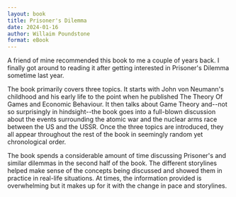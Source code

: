 ```yaml
---
layout: book
title: Prisoner's Dilemma
date: 2024-01-16
author: Willaim Poundstone
format: eBook
---
```


A friend of mine recommended this book to me a couple of years back. I finally got around to reading it after getting interested in Prisoner's Dilemma sometime last year.

The book primarily covers three topics. It starts with John von Neumann's childhood and his early life to the point when he published The Theory Of Games and Economic Behaviour. It then talks about Game Theory and--not so surprisingly in hindsight--the book goes into a full-blown discussion about the events surrounding the atomic war and the nuclear arms race between the US and the USSR. Once the three topics are introduced, they all appear throughout the rest of the book in seemingly random yet chronological order.

The book spends a considerable amount of time discussing Prisoner's and similar dilemmas in the second half of the book. The different storylines helped make sense of the concepts being discussed and showed them in practice in real-life situations. At times, the information provided is overwhelming but it makes up for it with the change in pace and storylines.
